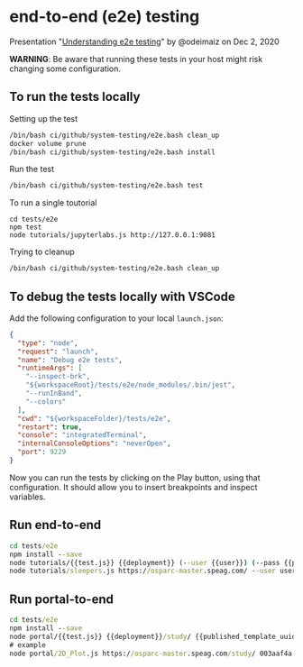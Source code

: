# end-to-end (e2e) testing


Presentation "[Understanding e2e testing](https://docs.google.com/presentation/d/1Kc2kz1e6Fl3XNDGXfPx_Aurqx29edGuke4rnIfHr5bI/edit?usp=sharing)" by @odeimaiz on Dec 2, 2020


**WARNING**: Be aware that running these tests in your host might risk changing some
configuration.

## To run the tests locally

Setting up the test

```bash
/bin/bash ci/github/system-testing/e2e.bash clean_up
docker volume prune
/bin/bash ci/github/system-testing/e2e.bash install
```

Run the test
```bash
/bin/bash ci/github/system-testing/e2e.bash test
```
To run a single toutorial
```
cd tests/e2e
npm test
node tutorials/jupyterlabs.js http://127.0.0.1:9081
```

Trying to cleanup
```bash
/bin/bash ci/github/system-testing/e2e.bash clean_up
```

## To debug the tests locally with VSCode
Add the following configuration to your local ``launch.json``:
```json
{
  "type": "node",
  "request": "launch",
  "name": "Debug e2e tests",
  "runtimeArgs": [
    "--inspect-brk",
    "${workspaceRoot}/tests/e2e/node_modules/.bin/jest",
    "--runInBand",
    "--colors"
  ],
  "cwd": "${workspaceFolder}/tests/e2e",
  "restart": true,
  "console": "integratedTerminal",
  "internalConsoleOptions": "neverOpen",
  "port": 9229
}
```
Now you can run the tests by clicking on the Play button, using that configuration. It should allow you to insert breakpoints and inspect variables.


## Run end-to-end

```cmd
cd tests/e2e
npm install --save
node tutorials/{{test.js}} {{deployment}} (--user {{user}}) (--pass {{password}}) (--demo)
node tutorials/sleepers.js https://osparc-master.speag.com/ --user user@domain --pass mypass --demo
```
## Run portal-to-end

```cmd
cd tests/e2e
npm install --save
node portal/{{test.js}} {{deployment}}/study/ {{published_template_uuid}}
# example
node portal/2D_Plot.js https://osparc-master.speag.com/study/ 003aaf4a-524a-11ea-b061-02420a00070b
```
